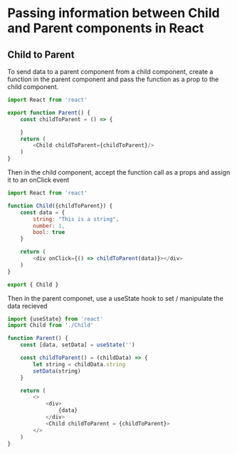 # Passing information between Child and Parent components in React
## Child to Parent

To send data to a parent component from a child component, create a function in the parent component and pass the function as a prop to the child component.

```js
import React from 'react'

export function Parent() {
    const childToParent = () => {

    }
    return (
        <Child childToParent={childToParent}/>
    )
}
```

Then in the child component, accept the function call as a props and assign it to an onClick event

```js
import React from 'react'

function Child({childToParent}) {
    const data = {
        string: "This is a string",
        number: 1,
        bool: true
    }

    return (
        <div onClick={() => childToParent(data)}></div>
    )
}

export { Child }

```

Then in the parent componet, use a useState hook to set / manipulate the data recieved

```js
import {useState} from 'react'
import Child from './Child'

function Parent() {
    const [data, setData] = useState('')

    const childToParent() = (childData) => {
        let string = childData.string
        setData(string)
    }

    return (
        <>
            <div>
                {data}
            </div>
            <Child childToParent = {childToParent}>
        </>
    )
}
